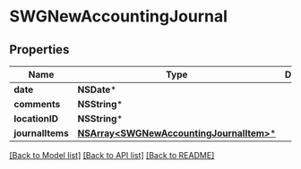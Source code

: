 # SWGNewAccountingJournal

## Properties
Name | Type | Description | Notes
------------ | ------------- | ------------- | -------------
**date** | **NSDate*** |  | 
**comments** | **NSString*** |  | 
**locationID** | **NSString*** |  | [optional] 
**journalItems** | [**NSArray&lt;SWGNewAccountingJournalItem&gt;***](SWGNewAccountingJournalItem.md) |  | 

[[Back to Model list]](../README.md#documentation-for-models) [[Back to API list]](../README.md#documentation-for-api-endpoints) [[Back to README]](../README.md)


